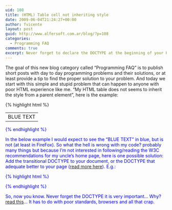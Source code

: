 ```yaml
---
uid: 108
title: (HTML) Table cell not inheriting style
date: 2009-06-04T21:24:27+00:00
author: fvicente
layout: post
guid: http://www.alfersoft.com.ar/blog/?p=108
categories:
  - Programming FAQ
comments: true
excerpt: Never forget to declare the DOCTYPE at the beginning of your HTML, otherwise strange things will happen
---
```

The goal of this new blog category called &#8220;Programming FAQ&#8221; is to publish short posts with day to day programming problems and their solutions, or at least provide a tip to find the proper solution to your problem. And today we start with this simple and stupid problem that can happen to anyone with poor HTML experience like me. &#8220;My HTML table does not seems to inherit the style from a parent element&#8221;, here is the example:
  
<!--more-->

{% highlight html %}
<html>
<body>
<div style="color: blue;">
	<table>
	<tbody>
		<tr>
			<td>BLUE TEXT</td>
		</tr>
	</tbody>
	</table>
<div>
</body>
</html>
{% endhighlight %}

In the below example I would expect to see the &#8220;BLUE TEXT&#8221; in blue, but is not (at least in FireFox). So what the hell is wrong with my code? probably many things but because I&#8217;m not interested in following/reading the W3C recommendations for my uncle&#8217;s home page, here is one possible solution: Add the transitional DOCTYPE to your document, or the DOCTYPE that adequate better to your page (<a title="W3C DOCTYPE" href="http://www.w3.org/QA/2002/04/valid-dtd-list.html" target="_blank">read more here</a>). E.g.:

{% highlight html %}
<!DOCTYPE html PUBLIC "-//W3C//DTD XHTML 1.0 Transitional//EN"
"http://www.w3.org/TR/xhtml1/DTD/xhtml1-transitional.dtd">
{% endhighlight %}

So, now you know. Never forget the DOCTYPE it is very important&#8230; Why? <a title="Don't forget to add a doctype" href="http://www.w3.org/QA/Tips/Doctype" target="_blank">read this</a>&#8230; It has to do with poor standards, browsers and all that crap.
